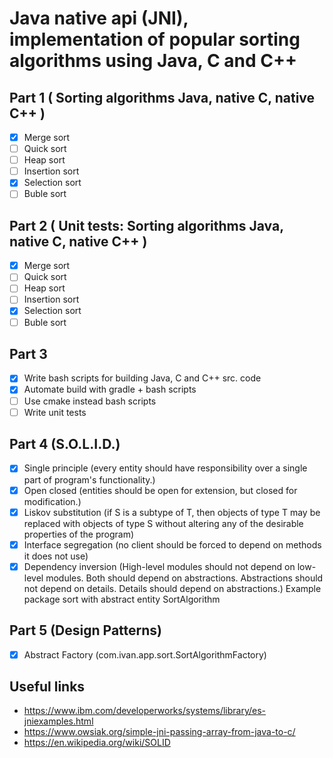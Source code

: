 # Java native api (JNI), implementation of popular sorting algorithms using Java, C and C++ 

## Part 1 ( Sorting algorithms Java, native C, native C++ )

- [x] Merge sort
- [ ] Quick sort
- [ ] Heap sort
- [ ] Insertion sort
- [x] Selection sort
- [ ] Buble sort

## Part 2 ( Unit tests: Sorting algorithms Java, native C, native C++ )

- [x] Merge sort
- [ ] Quick sort
- [ ] Heap sort
- [ ] Insertion sort
- [x] Selection sort
- [ ] Buble sort

## Part 3
- [x] Write bash scripts for building Java, C and C++ src. code
- [x] Automate build with gradle + bash scripts
- [ ] Use cmake instead bash scripts
- [ ] Write unit tests

## Part 4 (S.O.L.I.D.)

- [x] Single principle (every entity should have responsibility over a single part of program's functionality.)
- [x] Open closed (entities should be open for extension, but closed for modification.)
- [x] Liskov substitution (if S is a subtype of T, then objects of type T may be replaced with objects of type S without altering any of the desirable properties of the program)
- [x] Interface segregation (no client should be forced to depend on methods it does not use)
- [x] Dependency inversion (High-level modules should not depend on low-level modules. Both should depend on abstractions. Abstractions should not depend on details. Details  should depend on abstractions.) Example package sort with abstract entity SortAlgorithm

## Part 5 (Design Patterns)
- [x] Abstract Factory (com.ivan.app.sort.SortAlgorithmFactory)

## Useful links

+ https://www.ibm.com/developerworks/systems/library/es-jniexamples.html
+ https://www.owsiak.org/simple-jni-passing-array-from-java-to-c/
+ https://en.wikipedia.org/wiki/SOLID

